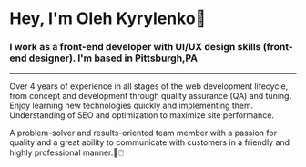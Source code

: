 # Hey, I'm Oleh Kyrylenko👋

### I work as a front-end developer with UI/UX design skills (front-end designer). I'm based in Pittsburgh,PA
---
Over 4 years of experience in all stages of the web development lifecycle, from concept and development through quality assurance (QA) and tuning. Enjoy learning new technologies quickly and implementing them. Understanding of SEO and optimization to maximize site performance.

A problem-solver and results-oriented team member with a passion for quality and a great ability to communicate with customers in a friendly and highly professional manner.💽🖱️








